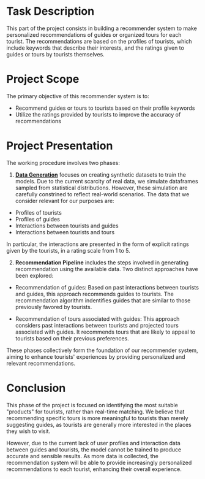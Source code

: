 # Task Description

This part of the project consists in building a recommender system to make personalized recommendations
of guides or organized tours for each tourist. The recommendations are based on the profiles of tourists, which include keywords that describe their interests, and the ratings given to guides or tours by tourists themselves.


# Project Scope

The primary objective of this recommender system is to:

- Recommend guides or tours to tourists based on their profile keywords
- Utilize the ratings provided by tourists to improve the accuracy of recommendations


# Project Presentation

The working procedure involves two phases:
1. [**Data Generation**](Datageneration.ipynb) focuses on creating synthetic datasets to train the models. Due to the current scarcity of real data, we simulate dataframes sampled from statistical distributions. However, these simulation are carefully constrined to reflect real-world scenarios. The data that we consider relevant for our purposes are:
  - Profiles of tourists
  - Profiles of guides
  - Interactions between tourists and guides
  - Interactions between tourists and tours

  In particular, the interactions are presented in the form of explicit ratings given by the tourists, 
in a rating scale from 1 to 5.


2. **Recommendation Pipeline** includes the steps involved in generating recommendation using the available data. Two distinct approaches have been explored:

- Recommendation of guides: Based on past interactions between tourists and guides, this approach recommends guides to tourists. The recommendation algorithm indentifies guides that are similar to those previously favored by tourists.

- Recommendation of tours associated with guides: This approach considers past interactions between tourists and projected tours associated with guides. It recommends tours that are likely to appeal to tourists based on their previous preferences.

These phases collectively form the foundation of our recommender system, aiming to enhance tourists' experiences by providing personalized and relevant recommendations.

# Conclusion

This phase of the project is focused on identifying the most suitable "products" for tourists, rather than real-time matching. We believe that recommending specific tours is more meaningful to tourists than merely suggesting guides, as tourists are generally more interested in the places they wish to visit.

However, due to the current lack of user profiles and interaction data between guides and tourists, the model cannot be trained to produce accurate and sensible results. As more data is collected, the recommendation system will be able to provide increasingly personalized recommendations to each tourist, enhancing their overall experience.

